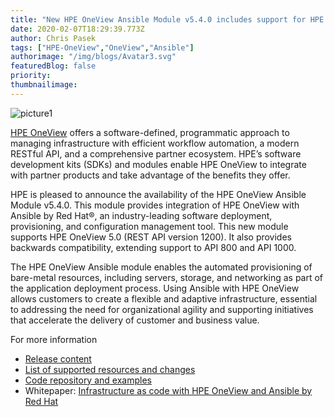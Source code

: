 ```yaml
---
title: "New HPE OneView Ansible Module v5.4.0 includes support for HPE OneView 5.0"
date: 2020-02-07T18:29:39.773Z
author: Chris Pasek 
tags: ["HPE-OneView","OneView","Ansible"]
authorimage: "/img/blogs/Avatar3.svg"
featuredBlog: false
priority:
thumbnailimage:
---
```

![picture1](https://hpe-developer-portal.s3.amazonaws.com/uploads/media/2020/1/picture1-1581100387470.png)

[HPE OneView](https://www.hpe.com/us/en/integrated-systems/software.html) offers a software-defined, programmatic approach to managing infrastructure with efficient workflow automation, a modern RESTful API, and a comprehensive partner ecosystem. HPE’s software development kits (SDKs) and modules enable HPE OneView to integrate with partner products and take advantage of the benefits they offer.

HPE is pleased to announce the availability of the HPE OneView Ansible Module v5.4.0. This module provides integration of HPE OneView with Ansible by Red Hat®, an industry-leading software deployment, provisioning, and configuration management tool. This new module supports HPE OneView 5.0 (REST API version 1200). It also provides backwards compatibility, extending support to API 800 and API 1000. 

The HPE OneView Ansible module enables the automated provisioning of bare-metal resources, including servers, storage, and networking as part of the application deployment process. Using Ansible with HPE OneView allows customers to create a flexible and adaptive infrastructure, essential to addressing the need for organizational agility and supporting initiatives that accelerate the delivery of customer and business value.

For more information

* [Release content](https://github.com/HewlettPackard/oneview-ansible/releases/tag/v5.4.0)
* [List of supported resources and changes](https://github.com/HewlettPackard/oneview-ansible/blob/master/CHANGELOG.md)
* [Code repository and examples](https://github.com/HewlettPackard/oneview-ansible)
* Whitepaper: [Infrastructure as code with HPE OneView and Ansible by Red Hat](https://github.com/HewlettPackard/oneview-ansible-samples/blob/master/infrastructure-as-code/infrastructure-as-code.md)



